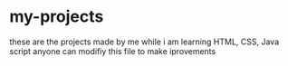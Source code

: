# my-projects
these are the projects made by me while i am learning HTML, CSS, Java script 
anyone can modifiy this file to make iprovements 
